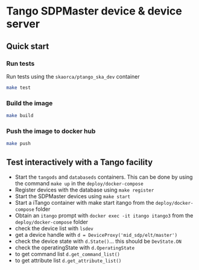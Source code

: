 # Tango SDPMaster device & device server

## Quick start

### Run tests

Run tests using the `skaorca/ptango_ska_dev` container

```bash
make test
```

### Build the image

```bash
make build
```

### Push the image to docker hub

```bash
make push
```

## Test interactively with a Tango facility

- Start the `tangods` and `databaseds` containers. This can be done by using the
  command `make up` in the `deploy/docker-compose`
- Register devices with the database using `make register`
- Start the SDPMaster devices using `make start`
- Start a iTango container with make start itango from the
  `deploy/docker-compose` folder
- Obtain an `itango` prompt with `docker exec -it itango itango3` from the
  `deploy/docker-compose` folder
- check the device list with `lsdev`
- get a device handle with `d = DeviceProxy('mid_sdp/elt/master')`
- check the device state with `d.State()`... this should be `DevState.ON`
- check the operatingState with `d.OperatingState`
- to get command list `d.get_command_list()`
- to get attribute list `d.get_attribute_list()`
